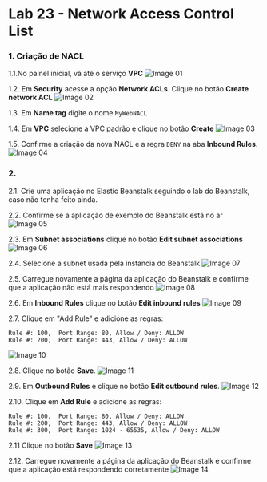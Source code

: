 # Lab 23 - Network Access Control List


### 1. Criação de NACL

1.1.No painel inicial, vá até o serviço **VPC**
![Image 01](https://d2yblsmsldwfto.cloudfront.net/lab23/imagem_1.png)

1.2. Em **Security** acesse a opção **Network ACLs**. Clique no botão **Create network ACL**
![Image 02](https://d2yblsmsldwfto.cloudfront.net/lab23/imagem_2.png)

1.3. Em **Name tag** digite o nome ```MyWebNACL```

1.4. Em **VPC** selecione a VPC padrão e clique no botão **Create**
![Image 03](https://d2yblsmsldwfto.cloudfront.net/lab23/imagem_3.png)


1.5. Confirme a criação da nova NACL e a regra ```DENY``` na aba **Inbound Rules**.
![Image 04](https://d2yblsmsldwfto.cloudfront.net/lab23/imagem_4.png)


### 2. 

2.1. Crie uma aplicação no Elastic Beanstalk seguindo o lab do Beanstalk, caso não tenha feito ainda.

2.2. Confirme se a aplicação de exemplo do Beanstalk está no ar
![Image 05](https://d2yblsmsldwfto.cloudfront.net/lab23/imagem_5.png)


2.3. Em **Subnet associations** clique no botão **Edit subnet associations**
![Image 06](https://d2yblsmsldwfto.cloudfront.net/lab23/imagem_6.png)

2.4. Selecione a subnet usada pela instancia do Beanstalk
![Image 07](https://d2yblsmsldwfto.cloudfront.net/lab23/imagem_7.png)

2.5. Carregue novamente a página da aplicação do Beanstalk e confirme que a aplicação não está mais respondendo
![Image 08](https://d2yblsmsldwfto.cloudfront.net/lab23/imagem_8.png)

2.6. Em **Inbound Rules** clique no botão **Edit inbound rules**
![Image 09](https://d2yblsmsldwfto.cloudfront.net/lab23/imagem_9.png)

2.7. Clique em "Add Rule" e adicione as regras:
```
Rule #: 100,  Port Range: 80, Allow / Deny: ALLOW
Rule #: 200,  Port Range: 443, Allow / Deny: ALLOW
```
![Image 10](https://d2yblsmsldwfto.cloudfront.net/lab23/imagem_10.png)

2.8. Clique no botão **Save**.
![Image 11](https://d2yblsmsldwfto.cloudfront.net/lab23/imagem_11.png)

2.9. Em **Outbound Rules** e clique no botão **Edit outbound rules**.
![Image 12](https://d2yblsmsldwfto.cloudfront.net/lab23/imagem_12.png)

2.10. Clique em **Add Rule** e adicione as regras:

```
Rule #: 100,  Port Range: 80, Allow / Deny: ALLOW
Rule #: 200,  Port Range: 443, Allow / Deny: ALLOW
Rule #: 300,  Port Range: 1024 - 65535, Allow / Deny: ALLOW
```

2.11 Clique no botão **Save**
![Image 13](https://d2yblsmsldwfto.cloudfront.net/lab23/imagem_13.png)

2.12. Carregue novamente a página da aplicação do Beanstalk e confirme que a aplicação está respondendo corretamente
![Image 14](https://d2yblsmsldwfto.cloudfront.net/lab23/imagem_14.png)


